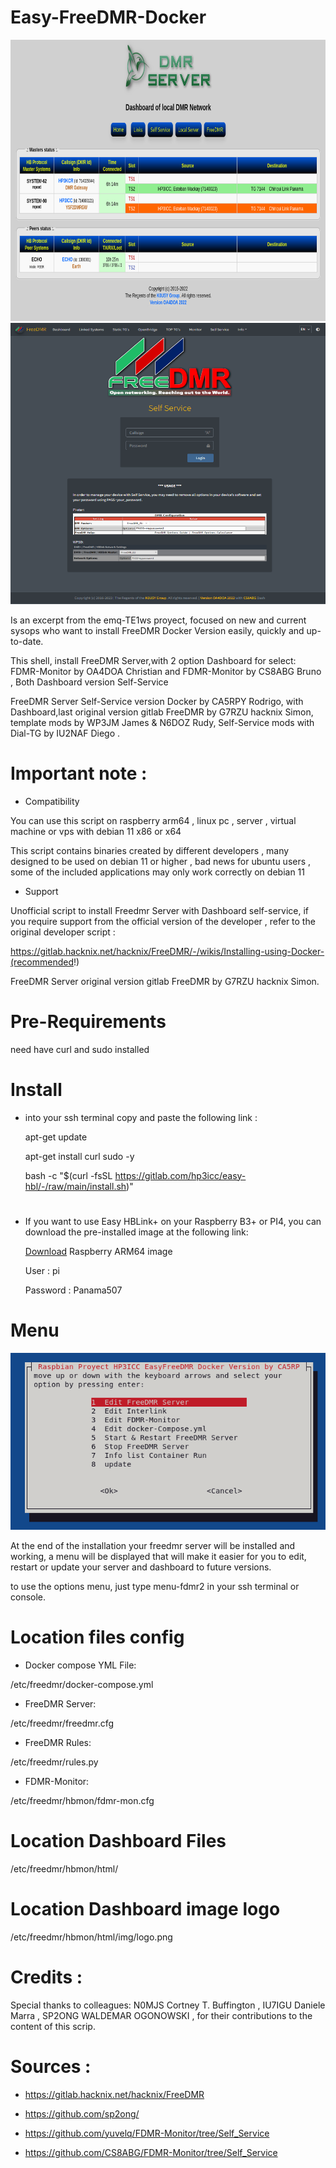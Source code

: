 # Easy-FreeDMR-Docker  

<img src="https://raw.githubusercontent.com/hp3icc/Easy-FreeDMR-Docker/main/Easy-FreeDMR-Docker.png" width="550" height="450"><img src="https://raw.githubusercontent.com/CS8ABG/FDMR-Monitor/main/screenshot.png" width="550" height="450">

Is an excerpt from the emq-TE1ws proyect, focused on new and current sysops who want to install FreeDMR Docker Version easily, quickly and up-to-date.

This shell, install FreeDMR Server,with 2 option Dashboard for select: FDMR-Monitor by OA4DOA Christian and FDMR-Monitor by CS8ABG Bruno , Both Dashboard version Self-Service

FreeDMR Server Self-Service version Docker by CA5RPY Rodrigo, with Dashboard,last original version gitlab FreeDMR by G7RZU hacknix Simon, template mods by WP3JM James & N6DOZ Rudy, Self-Service mods with Dial-TG by IU2NAF Diego .

#
# Important note : 

* Compatibility

You can use this script on raspberry arm64 , linux pc , server , virtual machine or vps with debian 11 x86 or x64

This script contains binaries created by different developers , many designed to be used on debian 11 or higher , bad news for ubuntu users , some of the included applications may only work correctly on debian 11

* Support

Unofficial script to install Freedmr Server with Dashboard self-service, if you require support from the official version of the developer , refer to the original developer script :

https://gitlab.hacknix.net/hacknix/FreeDMR/-/wikis/Installing-using-Docker-(recommended!)

FreeDMR Server original version gitlab FreeDMR by G7RZU hacknix Simon.

#

# Pre-Requirements

need have curl and sudo installed

#

# Install

* into your ssh terminal copy and paste the following link :

    apt-get update
    
    apt-get install curl sudo -y

    bash -c "$(curl -fsSL https://gitlab.com/hp3icc/easy-hbl/-/raw/main/install.sh)"
               
#

* If you want to use Easy HBLink+ on your Raspberry B3+ or PI4, you can download the pre-installed image at the following link: 

  <p><a href="https://drive.google.com/u/0/uc?id=1ko4uDqZXd173HYbeEFvCwqFXOjkK4n7e&export=download&confirm=t&uuid=1ko4uDqZXd173HYbeEFvCwqFXOjkK4n7e" target="_blank">Download</a> Raspberry ARM64 image&nbsp;</p>

  User : pi

  Password : Panama507


 #            
  
 # Menu
 
 ![alt text](https://raw.githubusercontent.com/hp3icc/Easy-FreeDMR-Docker/main/menu.png)
 
  At the end of the installation your freedmr server will be installed and working, a menu will be displayed that will make it easier for you to edit, restart or update your server and dashboard to future versions.
  
  to use the options menu, just type menu-fdmr2 in your ssh terminal or console.
  
 #
 
 # Location files config
 
  * Docker compose YML File:
 
  /etc/freedmr/docker-compose.yml
  
  * FreeDMR Server:  
   
  /etc/freedmr/freedmr.cfg  
   
  * FreeDMR Rules: 
   
  /etc/freedmr/rules.py  
   
  * FDMR-Monitor: 
   
   /etc/freedmr/hbmon/fdmr-mon.cfg
   
   
 #
  
 # Location Dashboard Files
 
 /etc/freedmr/hbmon/html/

 # Location Dashboard image logo

 /etc/freedmr/hbmon/html/img/logo.png


#

# Credits :

Special thanks to colleagues: N0MJS Cortney T. Buffington , IU7IGU Daniele Marra , SP2ONG WALDEMAR OGONOWSKI , for their contributions to the content of this scrip.

#

 # Sources :
 
 * https://gitlab.hacknix.net/hacknix/FreeDMR
 
 * https://github.com/sp2ong/
 
 * https://github.com/yuvelq/FDMR-Monitor/tree/Self_Service

 * https://github.com/CS8ABG/FDMR-Monitor/tree/Self_Service
  
 



